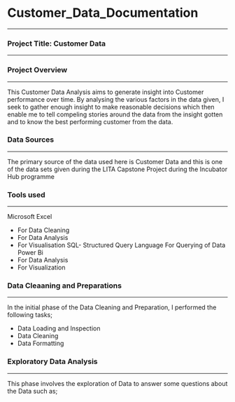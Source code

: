 # Customer_Data_Documentation
---
### Project Title: Customer Data
---
### Project Overview
---
This Customer Data Analysis aims to generate insight into Customer performance over time. By
analysing the various factors in the data given, I seek to gather enough insight to make reasonable
decisions which then enable me to tell compeling stories around the data from the insight gotten and 
to know the best performing customer from the data.

### Data Sources
---
The primary source of the data used here is Customer Data and this is one of the data sets given
during the LITA Capstone Project during the Incubator Hub programme

### Tools used
---
Microsoft Excel
- For Data Cleaning
- For Data Analysis
- For Visualisation
SQL- Structured Query Language For Querying of Data
Power Bi
- For Data Analysis
- For Visualization

### Data Cleaaning and Preparations
---
In the initial phase of the Data Cleaning and Preparation, I performed the following tasks;
- Data Loading and Inspection
- Data Cleaning
- Data Formatting

### Exploratory Data Analysis
---
This phase involves the exploration of Data to answer some questions about the Data such as;
 


